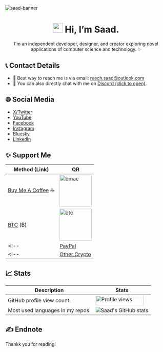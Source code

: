 ![saad-banner](https://github.com/user-attachments/assets/ed0bc6b7-ac75-4c24-80a9-284d74c4f0d0)

<h1 align="center"><img src="https://media.giphy.com/media/hvRJCLFzcasrR4ia7z/giphy.gif" width="30px" height="30px"> Hi, I’m Saad.</h1> 

<p align="center">I'm an independent developer, designer, and creator exploring novel applications of computer science and technology. ✨</p>

## 📞 Contact Details
- 📧 Best way to reach me is via email: reach.saad@outlook.com
- 💬 You can also directly chat with me on [Discord (click to open)](https://discord.com/users/1044305442496585818).

## 🌐 Social Media
- [X/Twitter](https://x.com/saad1inc)
- [YouTube](https://www.youtube.com/@saad1inc)
- [Facebook](https://www.facebook.com/saad1inc/)
- [Instagram](https://www.instagram.com/saad1inc)
- [Bluesky](https://bsky.app/profile/saad1inc.bsky.social)
- [LinkedIn](https://www.linkedin.com/in/saad2134/)

## ✨ Support Me

| Method (Link) | QR |
|---|---|
| [Buy Me A Coffee](https://buymeacoffee.com/saad1inc) ☕ | <img src="https://github.com/user-attachments/assets/1988bebd-1f6b-4b72-a72a-29ee4437f8a8" alt="bmac" style="width:100px;"/> |
| [BTC]() (₿) | <img src="https://github.com/user-attachments/assets/5005ef48-4376-4127-8d69-64bab0458301" alt="btc" style="width:100px;"/> |
<!--| [PayPal](https://www.paypal.me/str2134) | <img src="https://github.com/user-attachments/assets/7f6b84e6-e367-49d9-a11b-e8317967df00" alt="paypal" style="width:200px;"/> |-->
<!--| [Other Crypto](https://nowpayments.io/donation/saad1inc) | <img src="https://github.com/user-attachments/assets/a7a46ee1-3379-4fb0-abac-7ffab3f49c98" alt="bmac" style="width:200px;"/> |-->


## 📈 Stats

| Description | Stats |
|---|---|
| GitHub profile view count. | <img src="https://komarev.com/ghpvc/?username=saad2134" alt="Profile views" title="GitHub profile view count" width="150" height="30"> |
| Most used languages in my repos. | ![Saad's GitHub stats](https://github-readme-stats.vercel.app/api/top-langs/?username=saad2134&layout=compact&theme=dark) |

## ✍️ Endnote
Thankk you for reading!
